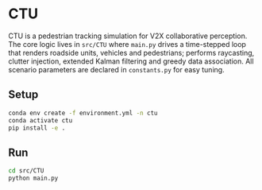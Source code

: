 # CTU

CTU is a pedestrian tracking simulation for V2X collaborative perception. The core logic lives in `src/CTU` where `main.py` drives a time-stepped loop that renders roadside units, vehicles and pedestrians; performs raycasting, clutter injection, extended Kalman filtering and greedy data association. All scenario parameters are declared in `constants.py` for easy tuning.

## Setup

```bash
conda env create -f environment.yml -n ctu
conda activate ctu
pip install -e .
```

## Run

```bash
cd src/CTU
python main.py
```